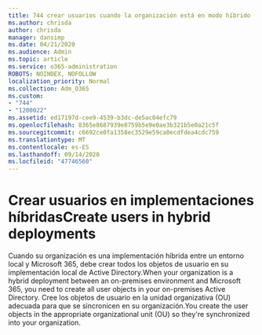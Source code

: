```yaml
---
title: 744 crear usuarios cuando la organización está en modo híbrido
ms.author: chrisda
author: chrisda
manager: dansimp
ms.date: 04/21/2020
ms.audience: Admin
ms.topic: article
ms.service: o365-administration
ROBOTS: NOINDEX, NOFOLLOW
localization_priority: Normal
ms.collection: Adm_O365
ms.custom:
- "744"
- "1200022"
ms.assetid: ed17197d-cee9-4539-b3dc-de5ac04efc79
ms.openlocfilehash: 8365e8687939e8759b5e9e0ae3b321b5e0a21c5f
ms.sourcegitcommit: c6692ce0fa1358ec3529e59ca0ecdfdea4cdc759
ms.translationtype: MT
ms.contentlocale: es-ES
ms.lasthandoff: 09/14/2020
ms.locfileid: "47746560"
---
```

# <a name="create-users-in-hybrid-deployments"></a><span data-ttu-id="cb211-102">Crear usuarios en implementaciones híbridas</span><span class="sxs-lookup"><span data-stu-id="cb211-102">Create users in hybrid deployments</span></span>

<span data-ttu-id="cb211-103">Cuando su organización es una implementación híbrida entre un entorno local y Microsoft 365, debe crear todos los objetos de usuario en su implementación local de Active Directory.</span><span class="sxs-lookup"><span data-stu-id="cb211-103">When your organization is a hybrid deployment between an on-premises environment and Microsoft 365, you need to create all user objects in your on-premises Active Directory.</span></span> <span data-ttu-id="cb211-104">Cree los objetos de usuario en la unidad organizativa (OU) adecuada para que se sincronicen en su organización.</span><span class="sxs-lookup"><span data-stu-id="cb211-104">You create the user objects in the appropriate organizational unit (OU) so they're synchronized into your organization.</span></span>
